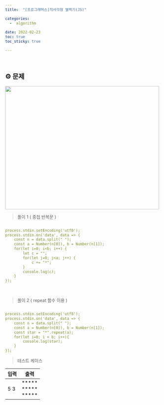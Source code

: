 ```yaml
---
title:  "[프로그래머스]직사각형 별찍기(JS)" 

categories:
  -  algorithm
  
date: 2022-02-23
toc: true
toc_sticky: true

---
```

<br/>

## ⚙️ 문제

<img src="https://user-images.githubusercontent.com/73210774/155263568-65fb9c98-c62e-404e-a457-841f711086f4.PNG" style="width:500px; height:400px"/>

> 풀이 1 ( 중첩 반복문 )

```yaml

process.stdin.setEncoding('utf8');
process.stdin.on('data', data => {
    const n = data.split(" ");
    const a = Number(n[0]), b = Number(n[1]);
    for(let i=0; i<b; i++) {
        let c = "";
        for(let j=0; j<a; j++) {
            c += "*";
        }
        console.log(c);
    }
});

```

<br/>


> 풀이 2 ( repeat 함수 이용 )

```yaml

process.stdin.setEncoding('utf8');
process.stdin.on('data', data => {
    const n = data.split(" ");
    const a = Number(n[0]), b = Number(n[1]);
    const star = "*".repeat(a);
    for(let i=0; i < b; i++){
        console.log(star);
    }
});

```

> 테스트 케이스

|입력|출력|
|------|-------------------------|
|5 3|***** </br>***** </br>*****|

